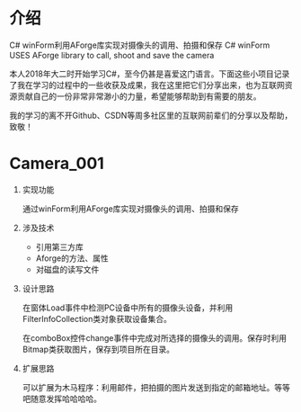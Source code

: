 # 介绍
C# winForm利用AForge库实现对摄像头的调用、拍摄和保存
C# winForm USES AForge library to call, shoot and save the camera

本人2018年大二时开始学习C#，至今仍甚是喜爱这门语言。下面这些小项目记录了我在学习的过程中的一些收获及成果，我在这里把它们分享出来，也为互联网资源贡献自己的一份非常非常渺小的力量，希望能够帮助到有需要的朋友。

我的学习的离不开Github、CSDN等周多社区里的互联网前辈们的分享以及帮助，致敬！

# Camera_001
1. 实现功能

   通过winForm利用AForge库实现对摄像头的调用、拍摄和保存

2. 涉及技术

   - 引用第三方库
   - Aforge的方法、属性
   - 对磁盘的读写文件

3. 设计思路

   在窗体Load事件中检测PC设备中所有的摄像头设备，并利用FilterInfoCollection类对象获取设备集合。

   在comboBox控件change事件中完成对所选择的摄像头的调用。保存时利用Bitmap类获取图片，保存到项目所在目录。

4. 扩展思路

   可以扩展为木马程序：利用邮件，把拍摄的图片发送到指定的邮箱地址。等等吧随意发挥哈哈哈哈。
